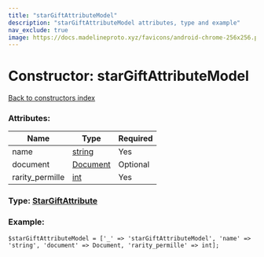 ```yaml
---
title: "starGiftAttributeModel"
description: "starGiftAttributeModel attributes, type and example"
nav_exclude: true
image: https://docs.madelineproto.xyz/favicons/android-chrome-256x256.png
---
```

# Constructor: starGiftAttributeModel  
[Back to constructors index](/API_docs/constructors/index.html)



### Attributes:

| Name     |    Type       | Required |
|----------|---------------|----------|
|name|[string](/API_docs/types/string.html) | Yes|
|document|[Document](/API_docs/types/Document.html) | Optional|
|rarity\_permille|[int](/API_docs/types/int.html) | Yes|



### Type: [StarGiftAttribute](/API_docs/types/StarGiftAttribute.html)


### Example:

```
$starGiftAttributeModel = ['_' => 'starGiftAttributeModel', 'name' => 'string', 'document' => Document, 'rarity_permille' => int];
```  

